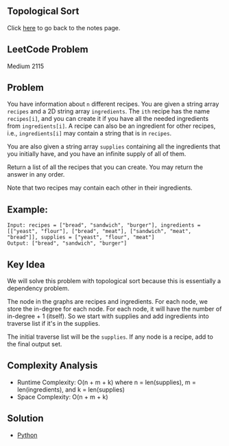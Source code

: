 ## Topological Sort
Click [here](../notes.md) to go back to the notes page.

## LeetCode Problem
Medium 2115

## Problem
You have information about `n` different recipes. You are given a string array `recipes` and a 2D string array `ingredients`. The `ith` recipe has the name `recipes[i]`, and you can create it if you have all the needed ingredients from `ingredients[i]`. A recipe can also be an ingredient for other recipes, i.e., `ingredients[i]` may contain a string that is in `recipes`.

You are also given a string array `supplies` containing all the ingredients that you initially have, and you have an infinite supply of all of them.

Return a list of all the recipes that you can create. You may return the answer in any order.

Note that two recipes may contain each other in their ingredients.

## Example:
```
Input: recipes = ["bread", "sandwich", "burger"], ingredients = [["yeast", "flour"], ["bread", "meat"], ["sandwich", "meat", "bread"]], supplies = ["yeast", "flour", "meat"]
Output: ["bread", "sandwich", "burger"]
```

## Key Idea
We will solve this problem with topological sort because this is essentially a dependency problem.

The node in the graphs are recipes and ingredients. For each node, we store the in-degree for each node. For each node, it will have the number of in-degree + 1 (itself). So we start with supplies and add ingredients into traverse list if it's in the supplies.

The initial traverse list will be the `supplies`. If any node is a recipe, add to the final output set.

## Complexity Analysis
- Runtime Complexity: O(n + m + k) where n = len(supplies), m = len(ingredients), and k = len(supplies)
- Space Complexity: O(n + m + k)

## Solution
- [Python](./solution.py)
